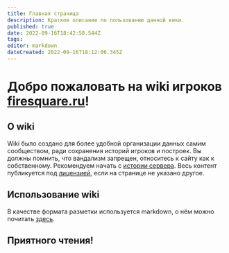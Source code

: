 ```yaml
---
title: Главная страница
description: Краткое описание по пользованию данной вики.
published: true
date: 2022-09-16T18:42:58.544Z
tags: 
editor: markdown
dateCreated: 2022-09-16T18:12:06.345Z
---
```


# Добро пожаловать на wiki игроков [firesquare.ru](http://firesquare.ru)!

## О wiki

Wiki было создано для более удобной организации данных самим сообществом, ради сохранения историй игроков и построек. Вы должны помнить, что вандализм запрещен, относитесь к сайту как к собственному. Рекомендуем начать с [истории сервера](/server/history). Весь контент публикуется под [лицензией](https://creativecommons.org/licenses/by-nc-sa/4.0/), если на странице не указано другое.

## Использование wiki

В качестве формата разметки используется markdown, о нём можно почитать [здесь](https://www.markdownguide.org/getting-started/).

## Приятного чтения!